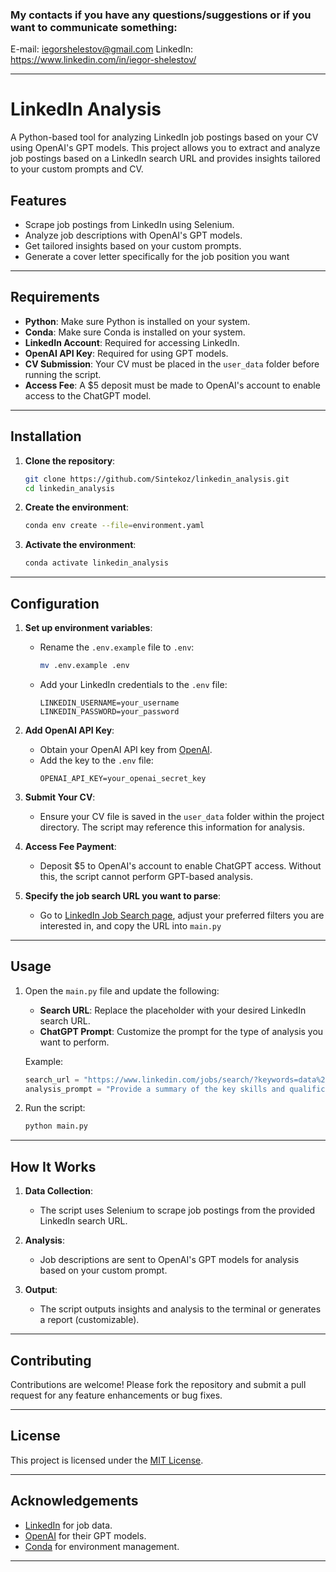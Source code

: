 ### My contacts if you have any questions/suggestions or if you want to communicate something:
E-mail: iegorshelestov@gmail.com LinkedIn: https://www.linkedin.com/in/iegor-shelestov/

---

# LinkedIn Analysis

A Python-based tool for analyzing LinkedIn job postings based on your CV using OpenAI's GPT models. This project allows you to extract and analyze job postings based on a LinkedIn search URL and provides insights tailored to your custom prompts and CV.

## Features

- Scrape job postings from LinkedIn using Selenium.
- Analyze job descriptions with OpenAI's GPT models.
- Get tailored insights based on your custom prompts.
- Generate a cover letter specifically for the job position you want

---

## Requirements

- **Python**: Make sure Python is installed on your system.
- **Conda**: Make sure Conda is installed on your system.
- **LinkedIn Account**: Required for accessing LinkedIn.
- **OpenAI API Key**: Required for using GPT models.
- **CV Submission**: Your CV must be placed in the `user_data` folder before running the script.
- **Access Fee**: A $5 deposit must be made to OpenAI's account to enable access to the ChatGPT model.

---

## Installation

1. **Clone the repository**:
   ```bash
   git clone https://github.com/Sintekoz/linkedin_analysis.git
   cd linkedin_analysis
   ```

2. **Create the environment**:
   ```bash
   conda env create --file=environment.yaml
   ```

3. **Activate the environment**:
   ```bash
   conda activate linkedin_analysis
   ```

---

## Configuration

1. **Set up environment variables**:
   - Rename the `.env.example` file to `.env`:
     ```bash
     mv .env.example .env
     ```
   - Add your LinkedIn credentials to the `.env` file:
     ```text
     LINKEDIN_USERNAME=your_username
     LINKEDIN_PASSWORD=your_password
     ```

2. **Add OpenAI API Key**:
   - Obtain your OpenAI API key from [OpenAI](https://platform.openai.com/account/api-keys).
   - Add the key to the `.env` file:
     ```text
     OPENAI_API_KEY=your_openai_secret_key
     ```

3. **Submit Your CV**:
   - Ensure your CV file is saved in the `user_data` folder within the project directory. The script may reference this information for analysis.

4. **Access Fee Payment**:
   - Deposit $5 to OpenAI's account to enable ChatGPT access. Without this, the script cannot perform GPT-based analysis.

5. **Specify the job search URL you want to parse**:
   - Go to [LinkedIn Job Search page](https://www.linkedin.com/jobs/search), adjust your preferred filters you are interested in, and copy the URL into `main.py`
---

## Usage

1. Open the `main.py` file and update the following:
   - **Search URL**: Replace the placeholder with your desired LinkedIn search URL.
   - **ChatGPT Prompt**: Customize the prompt for the type of analysis you want to perform.

   Example:
   ```python
   search_url = "https://www.linkedin.com/jobs/search/?keywords=data%20analyst"
   analysis_prompt = "Provide a summary of the key skills and qualifications required for these roles."
   ```

2. Run the script:
   ```bash
   python main.py
   ```

---

## How It Works

1. **Data Collection**:
   - The script uses Selenium to scrape job postings from the provided LinkedIn search URL.

2. **Analysis**:
   - Job descriptions are sent to OpenAI's GPT models for analysis based on your custom prompt.

3. **Output**:
   - The script outputs insights and analysis to the terminal or generates a report (customizable).

---

## Contributing

Contributions are welcome! Please fork the repository and submit a pull request for any feature enhancements or bug fixes.

---

## License

This project is licensed under the [MIT License](LICENSE).

---

## Acknowledgements

- [LinkedIn](https://www.linkedin.com) for job data.
- [OpenAI](https://openai.com) for their GPT models.
- [Conda](https://docs.conda.io) for environment management.

---
